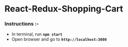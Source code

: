 # React-Redux-Shopping-Cart

### Instructions :-
* In terminal, run __`npm start`__
* Open browser and go to __`http://localhost:3000`__
